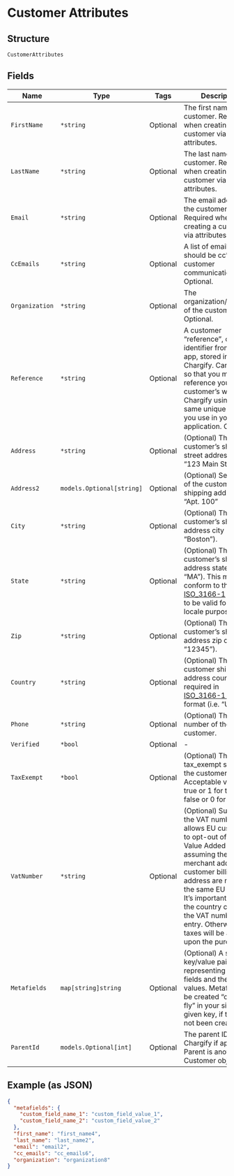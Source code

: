 
# Customer Attributes

## Structure

`CustomerAttributes`

## Fields

| Name | Type | Tags | Description |
|  --- | --- | --- | --- |
| `FirstName` | `*string` | Optional | The first name of the customer. Required when creating a customer via attributes. |
| `LastName` | `*string` | Optional | The last name of the customer. Required when creating a customer via attributes. |
| `Email` | `*string` | Optional | The email address of the customer. Required when creating a customer via attributes. |
| `CcEmails` | `*string` | Optional | A list of emails that should be cc’d on all customer communications. Optional. |
| `Organization` | `*string` | Optional | The organization/company of the customer. Optional. |
| `Reference` | `*string` | Optional | A customer “reference”, or unique identifier from your app, stored in Chargify. Can be used so that you may reference your customer’s within Chargify using the same unique value you use in your application. Optional. |
| `Address` | `*string` | Optional | (Optional) The customer’s shipping street address (i.e. “123 Main St.”). |
| `Address2` | `models.Optional[string]` | Optional | (Optional) Second line of the customer’s shipping address i.e. “Apt. 100” |
| `City` | `*string` | Optional | (Optional) The customer’s shipping address city (i.e. “Boston”). |
| `State` | `*string` | Optional | (Optional) The customer’s shipping address state (i.e. “MA”). This must conform to the [ISO_3166-1](https://en.wikipedia.org/wiki/ISO_3166-1#Current_codes) in order to be valid for tax locale purposes. |
| `Zip` | `*string` | Optional | (Optional) The customer’s shipping address zip code (i.e. “12345”). |
| `Country` | `*string` | Optional | (Optional) The customer shipping address country, required in [ISO_3166-1 alpha-2](https://en.wikipedia.org/wiki/ISO_3166-1_alpha-2) format (i.e. “US”). |
| `Phone` | `*string` | Optional | (Optional) The phone number of the customer. |
| `Verified` | `*bool` | Optional | - |
| `TaxExempt` | `*bool` | Optional | (Optional) The tax_exempt status of the customer. Acceptable values are true or 1 for true and false or 0 for false. |
| `VatNumber` | `*string` | Optional | (Optional) Supplying the VAT number allows EU customer’s to opt-out of the Value Added Tax assuming the merchant address and customer billing address are not within the same EU country. It’s important to omit the country code from the VAT number upon entry. Otherwise, taxes will be assessed upon the purchase. |
| `Metafields` | `map[string]string` | Optional | (Optional) A set of key/value pairs representing custom fields and their values. Metafields will be created “on-the-fly” in your site for a given key, if they have not been created yet. |
| `ParentId` | `models.Optional[int]` | Optional | The parent ID in Chargify if applicable. Parent is another Customer object. |

## Example (as JSON)

```json
{
  "metafields": {
    "custom_field_name_1": "custom_field_value_1",
    "custom_field_name_2": "custom_field_value_2"
  },
  "first_name": "first_name4",
  "last_name": "last_name2",
  "email": "email2",
  "cc_emails": "cc_emails6",
  "organization": "organization8"
}
```

